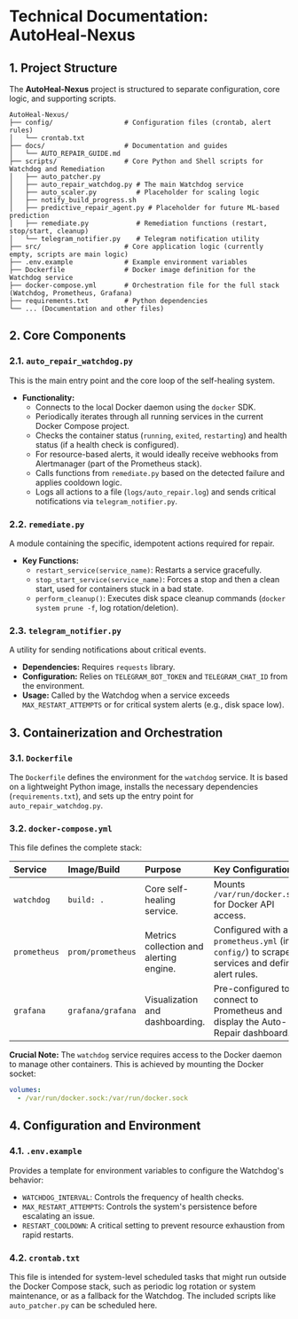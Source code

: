 # Technical Documentation: AutoHeal-Nexus

## 1. Project Structure

The **AutoHeal-Nexus** project is structured to separate configuration, core logic, and supporting scripts.

```
AutoHeal-Nexus/
├── config/                  # Configuration files (crontab, alert rules)
│   └── crontab.txt
├── docs/                    # Documentation and guides
│   └── AUTO_REPAIR_GUIDE.md
├── scripts/                 # Core Python and Shell scripts for Watchdog and Remediation
│   ├── auto_patcher.py
│   ├── auto_repair_watchdog.py # The main Watchdog service
│   ├── auto_scaler.py          # Placeholder for scaling logic
│   ├── notify_build_progress.sh
│   ├── predictive_repair_agent.py # Placeholder for future ML-based prediction
│   ├── remediate.py            # Remediation functions (restart, stop/start, cleanup)
│   └── telegram_notifier.py    # Telegram notification utility
├── src/                     # Core application logic (currently empty, scripts are main logic)
├── .env.example             # Example environment variables
├── Dockerfile               # Docker image definition for the Watchdog service
├── docker-compose.yml       # Orchestration file for the full stack (Watchdog, Prometheus, Grafana)
├── requirements.txt         # Python dependencies
└── ... (Documentation and other files)
```

## 2. Core Components

### 2.1. `auto_repair_watchdog.py`

This is the main entry point and the core loop of the self-healing system.

*   **Functionality:**
    *   Connects to the local Docker daemon using the `docker` SDK.
    *   Periodically iterates through all running services in the current Docker Compose project.
    *   Checks the container status (`running`, `exited`, `restarting`) and health status (if a health check is configured).
    *   For resource-based alerts, it would ideally receive webhooks from Alertmanager (part of the Prometheus stack).
    *   Calls functions from `remediate.py` based on the detected failure and applies cooldown logic.
    *   Logs all actions to a file (`logs/auto_repair.log`) and sends critical notifications via `telegram_notifier.py`.

### 2.2. `remediate.py`

A module containing the specific, idempotent actions required for repair.

*   **Key Functions:**
    *   `restart_service(service_name)`: Restarts a service gracefully.
    *   `stop_start_service(service_name)`: Forces a stop and then a clean start, used for containers stuck in a bad state.
    *   `perform_cleanup()`: Executes disk space cleanup commands (`docker system prune -f`, log rotation/deletion).

### 2.3. `telegram_notifier.py`

A utility for sending notifications about critical events.

*   **Dependencies:** Requires `requests` library.
*   **Configuration:** Relies on `TELEGRAM_BOT_TOKEN` and `TELEGRAM_CHAT_ID` from the environment.
*   **Usage:** Called by the Watchdog when a service exceeds `MAX_RESTART_ATTEMPTS` or for critical system alerts (e.g., disk space low).

## 3. Containerization and Orchestration

### 3.1. `Dockerfile`

The `Dockerfile` defines the environment for the `watchdog` service. It is based on a lightweight Python image, installs the necessary dependencies (`requirements.txt`), and sets up the entry point for `auto_repair_watchdog.py`.

### 3.2. `docker-compose.yml`

This file defines the complete stack:

| Service | Image/Build | Purpose | Key Configuration |
| :--- | :--- | :--- | :--- |
| `watchdog` | `build: .` | Core self-healing service. | Mounts `/var/run/docker.sock` for Docker API access. |
| `prometheus` | `prom/prometheus` | Metrics collection and alerting engine. | Configured with a `prometheus.yml` (in `config/`) to scrape services and define alert rules. |
| `grafana` | `grafana/grafana` | Visualization and dashboarding. | Pre-configured to connect to Prometheus and display the Auto-Repair dashboard. |

**Crucial Note:** The `watchdog` service requires access to the Docker daemon to manage other containers. This is achieved by mounting the Docker socket:

```yaml
volumes:
  - /var/run/docker.sock:/var/run/docker.sock
```

## 4. Configuration and Environment

### 4.1. `.env.example`

Provides a template for environment variables to configure the Watchdog's behavior:

*   `WATCHDOG_INTERVAL`: Controls the frequency of health checks.
*   `MAX_RESTART_ATTEMPTS`: Controls the system's persistence before escalating an issue.
*   `RESTART_COOLDOWN`: A critical setting to prevent resource exhaustion from rapid restarts.

### 4.2. `crontab.txt`

This file is intended for system-level scheduled tasks that might run outside the Docker Compose stack, such as periodic log rotation or system maintenance, or as a fallback for the Watchdog. The included scripts like `auto_patcher.py` can be scheduled here.

